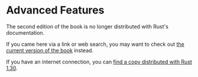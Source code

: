 # Advanced Features

The second edition of the book is no longer distributed with Rust's documentation.

If you came here via a link or web search, you may want to check out [the current version of the book](../ch19-00-advanced-features.html) instead.

If you have an internet connection, you can [find a copy distributed with Rust 1.30](https://doc.rust-lang.org/1.30.0/book/second-edition/ch19-00-advanced-features.html).